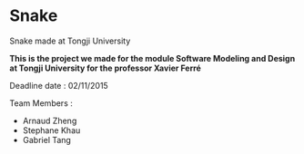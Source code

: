 # Snake
Snake made at Tongji University

**This is the project we made for the module Software Modeling and Design at Tongji University for the professor Xavier Ferré**

Deadline date :
02/11/2015

Team Members :
- Arnaud Zheng
- Stephane Khau
- Gabriel Tang
